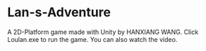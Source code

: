 # Lan-s-Adventure
A 2D-Platform game made with Unity by HANXIANG WANG.
Click Loulan.exe to run the game. You can also watch the video.
